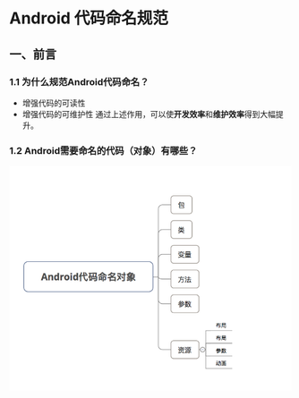 # Android 代码命名规范
## 一、前言
### 1.1 为什么规范Android代码命名？
* 增强代码的可读性
* 增强代码的可维护性
通过上述作用，可以使**开发效率**和**维护效率**得到大幅提升。
### 1.2 Android需要命名的代码（对象）有哪些？
![image](https://github.com/tianyalu/github-doc/blob/master/project_manager/android_code_standards/show/rename_objects.png)


